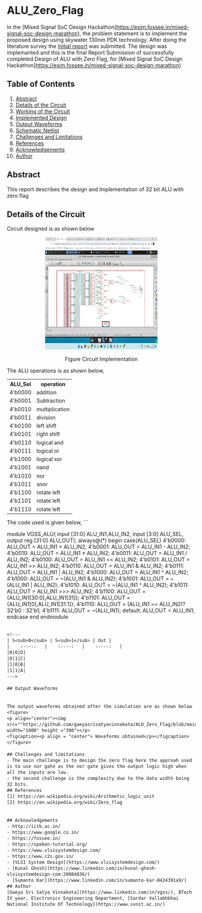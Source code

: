 # ALU_Zero_Flag
In the [Mixed Signal SoC Design Hackathon]https://esim.fossee.in/mixed-signal-soc-design-marathon), the problem statement is to implement the proposed design using skywater 130nm PDK technology. After doing the literature survey the [Initial report](https://github.com/gaeyasrisatyavinnakota/ALU_Zero_Flag/blob/mainLITERATURESURVEY.pdf) was submitted. The design was implemanted and this is the final Report Submission of successfully completed Design of ALU with Zero Flag, for  [Mixed Signal SoC Design Hackathon]https://esim.fossee.in/mixed-signal-soc-design-marathon)
## Table of Contents
1. [Abstract](#abstract)
2. [Details of the Circuit](#details-of-the-circuit)
3. [Working of the Circuit](#working-of-the-circuit)
4. [Implemented Design](#implemented-design)
5. [Output Waveforms](#output-waveforms)
6. [Schematic Netlist](#schematic-netlist)
7. [Challenges and Limitations](#challenges-and-limitations)
8. [References](#references)
9. [Acknowledgements](#acknowledgements)
10. [Author](#author)
## Abstract
This report describes the design and Implementation of 32 bit ALU with zero flag

## Details of the Circuit
Circuit designed is as shown below
<figure>
<p align="center"><img src="https://github.com/gaeyasrisatyavinnakota/ALU_Zero_Flag/blob/main/Screenshot%20(367).png" width="300" height ="300"></p>
<figcaption><p align = "center">Figure Circuit Implementation </p></figcaption>
</figure>

The ALU operations is as shown below,

<table align="center">
  <tr>
    <th>ALU_Sel</th>
    <th>operation</th>
  </tr>
  <tr>
    <td>4'b0000</td>
    <td>addition</td>
  </tr>
  <tr>
    <td>4'b0001</td>
    <td>Subtraction</td>
  </tr>
  <tr>
    <td>4'b0010</td>
    <td>multiplication</td>
  </tr>
  <tr>
    <td>4'b0011</td>
    <td>division</td>
  </tr>
  <tr>
    <td>4'b0100</td>
    <td>left shift</td>
  </tr>
  <tr>
    <td>4'b0101</td>
    <td>right shift</td>
  </tr>
  
  <tr>
    <td>4'b0110</td>
    <td>logical and</td>
  </tr>
  <tr>
    <td>4'b0111</td>
    <td>logical or</td>
  </tr>
  <tr>
    <td>4'b1000</td>
    <td>logical xor</td>
  </tr>
  <tr>
    <td>4'b1001</td>
    <td>nand</td>
  </tr>
  <tr>
    <td>4'b1010</td>
    <td>nor</td>
  </tr>
  <tr>
    <td>4'b1011</td>
    <td>xnor</td>
  </tr>
  <tr>
    <td>4'b1100</td>
    <td>rotate left</td>
  </tr>
  <tr>
    <td>4'b1101</td>
    <td>rotate left</td>
  </tr>
  <tr>
    <td>4'b1110</td>
    <td>rotate left</td>
  </tr>
</table>
The code used is given below,
```

module VGSS_ALU(
	input [31:0] ALU_IN1,ALU_IN2,
	input [3:0] ALU_SEL,
	output reg [31:0] ALU_OUT);
always@(*)
begin
case(ALU_SEL)
4'b0000:
ALU_OUT = ALU_IN1 + ALU_IN2;
4'b0001:
ALU_OUT = ALU_IN1 - ALU_IN2;
4'b0010:
ALU_OUT = ALU_IN1 * ALU_IN2;
4'b0011:
ALU_OUT = ALU_IN1 / ALU_IN2;
4'b0100:
ALU_OUT = ALU_IN1 << ALU_IN2;
4'b0101:
ALU_OUT = ALU_IN1 >> ALU_IN2;
4'b0110:
ALU_OUT = ALU_IN1 & ALU_IN2;
4'b0111:
ALU_OUT = ALU_IN1 | ALU_IN2;
4'b1000:
ALU_OUT = ALU_IN1 ^ ALU_IN2;
4'b1000:
ALU_OUT = ~(ALU_IN1 & ALU_IN2);
4'b1001:
ALU_OUT = ~(ALU_IN1 | ALU_IN2);
4'b1010:
ALU_OUT = ~(ALU_IN1 ^ ALU_IN2);
4'b1011:
ALU_OUT = ALU_IN1 >>> ALU_IN2;
4'b1100:
ALU_OUT = {ALU_IN1[30:0],ALU_IN1[31]};
4'b1101:
ALU_OUT = {ALU_IN1[0],ALU_IN1[31:1]};
4'b1110:
ALU_OUT = (ALU_IN1 == ALU_IN2)?32'b0 : 32'b1;
4'b1111:
ALU_OUT = ~(ALU_IN1);
default: ALU_OUT = ALU_IN1;
endcase
end
endmodule

```

<!---
| S<sub>0</sub> | S<sub>1</sub> | Out |
|    :----:   |    :----:   |    :----:   |
|0|0|D|
|0|1|C|
|1|0|B|
|1|1|A|
--->

## Output Waveforms


The output waveforms obtained after the simulation are as shown below
<figure>
<p align="center"><img src=""https://github.com/gaeyasrisatyavinnakota/ALU_Zero_Flag/blob/main/Screenshot%20(365).png" width="1000" height ="300"></p>
<figcaption><p align = "center"> Waveforms obtained</p></figcaption>
</figure>

## Challenges and limitations
- The main challange is to design the zero flag here the approah used is to use nor gate as the nor gate gives the output logic high when all the inputs are low.
- the second challenge is the complexity due to the data width being 32 bits.
## References
[1] https://en.wikipedia.org/wiki/Arithmetic_logic_unit
[2]	https://en.wikipedia.org/wiki/Zero_flag


## Acknowledgements
- http://iitb.ac.in/
- https://www.google.co.in/
- https://fossee.in/
- https://spoken-tutorial.org/
- https://www.vlsisystemdesign.com/
- https://www.c2s.gov.in/
- [VLSI System Design](https://www.vlsisystemdesign.com/)
- [Kunal Ghosh](https://www.linkedin.com/in/kunal-ghosh-vlsisystemdesign-com-28084836/)
- [Sumanto Kar](https://www.linkedin.com/in/sumanto-kar-0424391a9/)
## Author
[Gaeya Sri Satya Vinnakota](https://www.linkedin.com/in/vgss/), BTech IV year, Electronics Engineering Department, [Sardar Vallabhbhai National Institute Of Technology](https://www.svnit.ac.in/)
